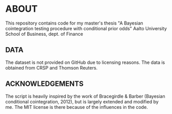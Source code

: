# ABOUT
This repository contains code for my master's thesis "A Bayesian cointegration testing procedure with conditional prior odds"
Aalto University School of Business, dept. of Finance

## DATA
The dataset is not provided on GitHub due to licensing reasons. The data is obtained from CRSP and Thomson Reuters.

## ACKNOWLEDGEMENTS
The script is heavily inspired by the work of Bracegirdle & Barber (Bayesian conditional cointegration, 2012), but is largely extended and modified by me.
The MIT license is there because of the influences in the code.
